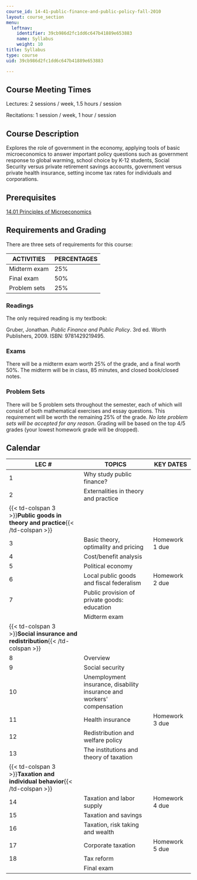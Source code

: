 ```yaml
---
course_id: 14-41-public-finance-and-public-policy-fall-2010
layout: course_section
menu:
  leftnav:
    identifier: 39cb986d2fc1dd6c647b41889e653883
    name: Syllabus
    weight: 10
title: Syllabus
type: course
uid: 39cb986d2fc1dd6c647b41889e653883

---
```


Course Meeting Times
--------------------

Lectures: 2 sessions / week, 1.5 hours / session

Recitations: 1 session / week, 1 hour / session

Course Description
------------------

Explores the role of government in the economy, applying tools of basic microeconomics to answer important policy questions such as government response to global warming, school choice by K-12 students, Social Security versus private retirement savings accounts, government versus private health insurance, setting income tax rates for individuals and corporations.

Prerequisites
-------------

[14.01 Principles of Microeconomics](/courses/14-01-principles-of-microeconomics-fall-2007)

Requirements and Grading
------------------------

There are three sets of requirements for this course:

| ACTIVITIES | PERCENTAGES |
| --- | --- |
| Midterm exam | 25% |
| Final exam | 50% |
| Problem sets | 25% 

### Readings

The only required reading is my textbook:

Gruber, Jonathan. _Public Finance and Public Policy_. 3rd ed. Worth Publishers, 2009. ISBN: 9781429219495.

### Exams

There will be a midterm exam worth 25% of the grade, and a final worth 50%. The midterm will be in class, 85 minutes, and closed book/closed notes.

### Problem Sets

There will be 5 problem sets throughout the semester, each of which will consist of both mathematical exercises and essay questions. This requirement will be worth the remaining 25% of the grade. _No late problem sets will be accepted for any reason_. Grading will be based on the top 4/5 grades (your lowest homework grade will be dropped).

Calendar
--------

| LEC # | TOPICS | KEY DATES |
| --- | --- | --- |
| 1 | Why study public finance? | &nbsp; |
| 2 | Externalities in theory and practice | &nbsp; |
| {{< td-colspan 3 >}}**Public goods in theory and practice**{{< /td-colspan >}} |||
| 3 | Basic theory, optimality and pricing | Homework 1 due |
| 4 | Cost/benefit analysis | &nbsp; |
| 5 | Political economy | &nbsp; |
| 6 | Local public goods and fiscal federalism | Homework 2 due |
| 7 | Public provision of private goods: education | &nbsp; |
| &nbsp; | Midterm exam | &nbsp; |
| {{< td-colspan 3 >}}**Social insurance and redistribution**{{< /td-colspan >}} |||
| 8 | Overview | &nbsp; |
| 9 | Social security | &nbsp; |
| 10 | Unemployment insurance, disability insurance and workers' compensation | &nbsp; |
| 11 | Health insurance | Homework 3 due |
| 12 | Redistribution and welfare policy | &nbsp; |
| 13 | The institutions and theory of taxation | &nbsp; |
| {{< td-colspan 3 >}}**Taxation and individual behavior**{{< /td-colspan >}} |||
| 14 | Taxation and labor supply | Homework 4 due |
| 15 | Taxation and savings | &nbsp; |
| 16 | Taxation, risk taking and wealth | &nbsp; |
| 17 | Corporate taxation | Homework 5 due |
| 18 | Tax reform | &nbsp; |
| &nbsp; | Final exam |